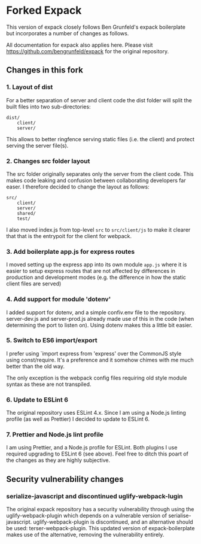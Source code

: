 # Forked Expack

This version of expack closely follows Ben Grunfeld's expack boilerplate but incorporates a number of changes as follows.

All documentation for expack also applies here. Please visit https://github.com/bengrunfeld/expack for the original repository.

## Changes in this fork

### 1. Layout of dist

For a better separation of server and client code the dist folder will split the built files into two sub-directories:

    dist/
        client/
        server/

This allows to better ringfence serving static files (i.e. the client) and protect serving the server file(s).

### 2. Changes src folder layout

The src folder originally separates only the server from the client code. This makes code leaking and confusion between collaborating developers far easer. I therefore decided to change the layout as follows:

    src/
        client/
        server/
        shared/
        test/

I also moved index.js from top-level `src` to `src/client/js` to make it clearer that that is the entrypoit for the client for webpack.

### 3. Add boilerplate app.js for express routes

I moved setting up the express app into its own module `app.js` where it is easier to setup express routes that are not affected by differences in
production and development modes (e.g. the difference in how the static client files are served)

### 4. Add support for module 'dotenv'

I added support for dotenv, and a simple confiv.env file to the repository. server-dev.js and server-prod.js already made use of this in the code (when determining the port to listen on). Using dotenv makes this a little bit easier.

### 5. Switch to ES6 import/export

I prefer using `import express from 'express' over the CommonJS style using const/require. It's a preference and it somehow chimes with me much better than the old way.

The only exception is the webpack config files requiring old style module syntax as these are not transpiled.

### 6. Update to ESLint 6

The original repository uses ESLint 4.x. Since I am using a Node.js linting profile (as well as Prettier) I decided to update to ESLint 6.

### 7. Prettier and Node.js lint profile

I am using Prettier, and a Node.js profile for ESLint. Both plugins I use required upgrading to ESLint 6 (see above).
Feel free to ditch this poart of the changes as they are highly subjective.

## Security vulnerability changes

### serialize-javascript and discontinued uglify-webpack-lugin

The original expack repository has a security vulnerability through using the uglify-webpack-plugin which depends on a vulnerable version of serialise-javascript.
uglify-webpack-plugin is discontinued, and an alternative should be used: terser-webpack-plugin.
This updated version of expack-boilerplate makes use of the alternative, removing the vulnerability entirely.

